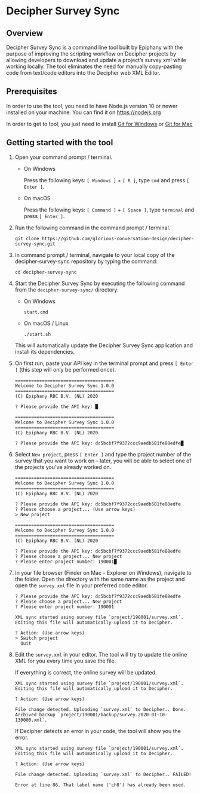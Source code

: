 # Decipher Survey Sync

## Overview

Decipher Survey Sync is a command line tool built by Epiphany with the purpose of improving the scripting workflow on Decipher projects by allowing developers to download and update a project’s survey xml while working locally. The tool eliminates the need for manually copy-pasting code from text/code editors into the Decipher web XML Editor.


## Prerequisites

In order to use the tool, you need to have Node.js version 10 or newer installed on your machine. You can find it on https://nodejs.org

In order to get to tool, you just need to install [Git for Windows](https://git-scm.com/download/win) or [Git for Mac](https://git-scm.com/download/mac)


## Getting started with the tool

1. Open your command prompt / terminal.

   * On Windows

     Press the following keys: `[ Windows ]` + `[ R ]`, type `cmd` and press `[ Enter ]`.

   * On macOS

     Press the following keys: `[ Command ]` + `[ Space ]`, type `terminal` and press `[ Enter ]`.

2. Run the following command in the command prompt / terminal.  

   ```
   git clone https://github.com/glorious-conversation-design/decipher-survey-sync.git
   ```

3. In command prompt / terminal, navigate to your local copy of the decipher-survey-sync repository by typing the command:

   ```
   cd decipher-survey-sync
   ```

4. Start the Decipher Survey Sync by executing the following command from the `decipher-survey-sync/` directory:

   * On Windows

     ```
     start.cmd
     ```

   * On macOS / Linux

     ```
     ./start.sh
     ```

   This will automatically update the Decipher Survey Sync application and install its dependencies.

5. On first run, paste your API key in the terminal prompt and press `[ Enter ]` (this step will only be performed once).

   ```
   =====================================
   Welcome to Decipher Survey Sync 1.0.0
   =====================================
   (C) Epiphany RBC B.V. (NL) 2020

   ? Please provide the API key: █
   ```

   ```
   =====================================
   Welcome to Decipher Survey Sync 1.0.0
   =====================================
   (C) Epiphany RBC B.V. (NL) 2020

   ? Please provide the API key: dc5bcbf7f9372ccc9aedb581fe88edfe█
   ```

6. Select `New project`, press `[ Enter ]` and type the project number of the survey that you want to work on – later, you will be able to select one of the projects you've already worked on.

   ```
   =====================================
   Welcome to Decipher Survey Sync 1.0.0
   =====================================
   (C) Epiphany RBC B.V. (NL) 2020

   ? Please provide the API key: dc5bcbf7f9372ccc9aedb581fe88edfe
   ? Please choose a project... (Use arrow keys)
   > New project
   ```

   ```
   =====================================
   Welcome to Decipher Survey Sync 1.0.0
   =====================================
   (C) Epiphany RBC B.V. (NL) 2020

   ? Please provide the API key: dc5bcbf7f9372ccc9aedb581fe88edfe
   ? Please choose a project... New project
   ? Please enter project number: 190001█
   ```

7. In your file browser (Finder on Mac - Explorer on Windows), navigate to the folder. Open the directory with the same name as the project and open the `survey.xml` file in your preferred code editor.

   ```
   ? Please provide the API key: dc5bcbf7f9372ccc9aedb581fe88edfe
   ? Please choose a project... New project
   ? Please enter project number: 190001

   XML sync started using survey file `project/190001/survey.xml`.
   Editing this file will automatically upload it to Decipher.

   ? Action: (Use arrow keys)
   > Switch project
     Quit
   ```

8. Edit the `survey.xml` in your editor. The tool will try to update the online XML for you every time you save the file.

   If everything is correct, the online survey will be updated.

   ```
   XML sync started using survey file `project/190001/survey.xml`.
   Editing this file will automatically upload it to Decipher.

   ? Action: (Use arrow keys)

   File change detected. Uploading `survey.xml` to Decipher.. Done.
   Archived backup `project/190001/backup/survey.2020-01-10-130000.xml`.
   ```

   If Decipher detects an error in your code, the tool will show you the error.

   ```
   XML sync started using survey file `project/190001/survey.xml`.
   Editing this file will automatically upload it to Decipher.

   ? Action: (Use arrow keys)

   File change detected. Uploading `survey.xml` to Decipher.. FAILED!

   Error at line 86. That label name ('ch8') has already been used.
   ```

